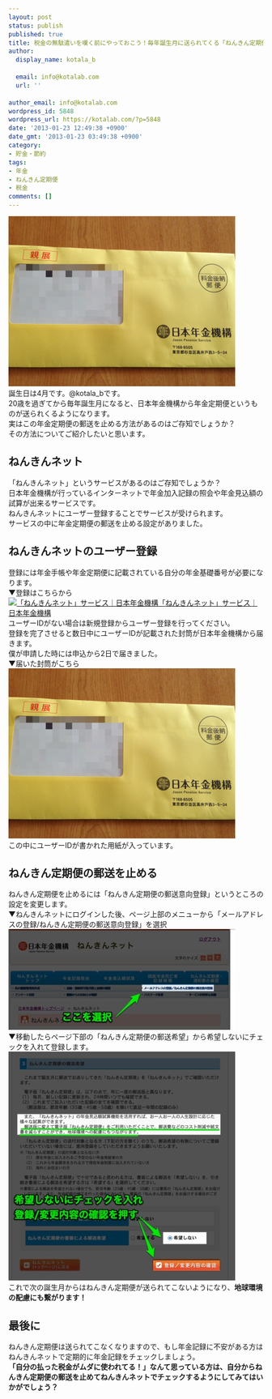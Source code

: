 ```yaml
---
layout: post
status: publish
published: true
title: 税金の無駄遣いを嘆く前にやっておこう！毎年誕生月に送られてくる「ねんきん定期便」の郵送を止める方法！
author:
  display_name: kotala_b

  email: info@kotalab.com
  url: ''

author_email: info@kotalab.com
wordpress_id: 5848
wordpress_url: https://kotalab.com/?p=5848
date: '2013-01-23 12:49:38 +0900'
date_gmt: '2013-01-23 03:49:38 +0900'
category:
- 貯金・節約
tags:
- 年金
- ねんきん定期便
- 税金
comments: []
---
```

<p><a href="/wp-content/uploads/nenkin_130123.png" target="_blank"><img src="/wp-content/uploads/nenkin_130123-448x336.png" alt="nenkin_130123" width="448" height="336" class="alignnone size-large wp-image-5851" /></a><br />
誕生日は4月です。@kotala_bです。<br />
20歳を過ぎてから毎年誕生月になると、日本年金機構から年金定期便というものが送られくるようになります。<br />
実はこの年金定期便の郵送を止める方法があるのはご存知でしょうか？<br />
その方法についてご紹介したいと思います。<br />
</p>
<!--more-->
<h2>ねんきんネット</h2>
<p>「ねんきんネット」というサービスがあるのはご存知でしょうか？<br />
日本年金機構が行っているインターネットで年金加入記録の照会や年金見込額の試算が出来るサービスです。<br />
ねんきんネットにユーザー登録することでサービスが受けられます。<br />
サービスの中に年金定期便の郵送を止める設定がありました。</p>
<h2>ねんきんネットのユーザー登録</h2>
<p>登録には年金手帳や年金定期便に記載されている自分の年金基礎番号が必要になります。<br />
▼登録はこちらから<br />
<a href="http://www.nenkin.go.jp/n/www/n_net/" target="_blank"><img  class="alignleft" src="https://capture.heartrails.com/150x130?http://www.nenkin.go.jp/n/www/n_net/" alt="「ねんきんネット」サービス｜日本年金機構" width="150" height="130" /></a><a href="http://www.nenkin.go.jp/n/www/n_net/" target="_blank">「ねんきんネット」サービス｜日本年金機構</a><a href="https://b.hatena.ne.jp/entry/http://www.nenkin.go.jp/n/www/n_net/" target="_blank"><img border="0" src="https://b.hatena.ne.jp/entry/image/http://www.nenkin.go.jp/n/www/n_net/" alt="" /></a><br style="clear:both;" />ユーザーIDがない場合は新規登録からユーザー登録を行ってください。<br />
登録を完了させると数日中にユーザーIDが記載された封筒が日本年金機構から届きます。<br />
僕が申請した時には申込から2日で届きました。<br />
▼届いた封筒がこちら<br />
<a href="/wp-content/uploads/nenkin_130123.png" target="_blank"><img src="/wp-content/uploads/nenkin_130123-448x336.png" alt="nenkin_130123" width="448" height="336" class="alignnone size-large wp-image-5851" /></a><br />
この中にユーザーIDが書かれた用紙が入っています。</p>
<h2>ねんきん定期便の郵送を止める</h2>
<p>ねんきん定期便を止めるには「ねんきん定期便の郵送意向登録」というところの設定を変更します。<br />
▼ねんきんネットにログインした後、ページ上部のメニューから「メールアドレスの登録/ねんきん定期便の郵送意向登録」を選択<br />
<a href="/wp-content/uploads/nenkin_130123_01.jpg" target="_blank"><img src="/wp-content/uploads/nenkin_130123_01-448x199.jpg" alt="nenkin_130123_01" width="448" height="199" class="alignnone size-large wp-image-5849" /></a><br />
▼移動したらページ下部の「ねんきん定期便の郵送希望」から希望しないにチェックを入れて登録します。<br />
<a href="/wp-content/uploads/nenkin_130123_02.jpg"><img src="/wp-content/uploads/nenkin_130123_02-448x452.jpg" alt="nenkin_130123_02" width="448" height="452" class="alignnone size-large wp-image-5850" /></a><br />
これで次の誕生月からはねんきん定期便が送られてこないようになり、<strong>地球環境の配慮にも繋がります！</strong></p>
<h2>最後に</h2>
<p>ねんきん定期便は送られてこなくなりますので、もし年金記録に不安がある方はねんきんネットで定期的に年金記録をチェックしましょう。<br />
<strong>「自分の払った税金がムダに使われてる！」なんて思っている方は、自分からねんきん定期便の郵送を止めてねんきんネットでチェックするようにしてみてはいかがでしょう？</strong></p>
